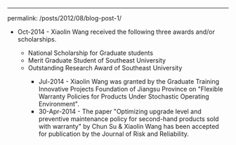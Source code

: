 ---
permalink: /posts/2012/08/blog-post-1/
<ul>
  <li>Oct-2014 - Xiaolin Wang received the following three awards and/or scholarships. </li>
  <ul>
    <li>National Scholarship for Graduate students</li>
    <li>Merit Graduate Student of Southeast University</li>
    <li>Outstanding Research Award of Southeast University</li>
  <ul>
    <li>Jul-2014 - Xiaolin Wang was granted by the Graduate Training Innovative Projects Foundation of Jiangsu Province on "Flexible Warranty Policies for Products Under Stochastic Operating Environment". </li>
    <li>30-Apr-2014 - The paper "Optimizing upgrade level and preventive maintenance policy for second-hand products sold with warranty" by Chun Su & Xiaolin Wang has been accepted for publication by the Journal of Risk and Reliability. 

​</li>
<ul>
